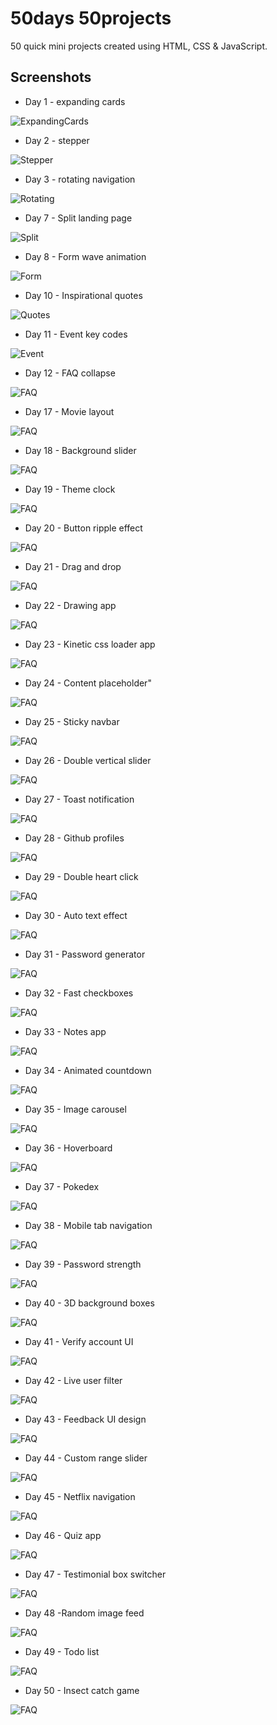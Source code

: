 # 50days 50projects

50 quick mini projects created using HTML, CSS & JavaScript.

## Screenshots

- Day 1 - expanding cards

![ExpandingCards](Day%201%20-%20expanding%20cards/ss.png)

- Day 2 - stepper

![Stepper](Day%202%20-%20stepper/ss.png)

- Day 3 - rotating navigation

![Rotating](Day%203%20-%20rotating%20navigation/ss.png)

- Day 7 - Split landing page

![Split](Day%207%20-%20split%20landing%20page/ss.png)

- Day 8 - Form wave animation

![Form](Day%208%20-%20form%20wave%20animation/ss.png)

- Day 10 - Inspirational quotes

![Quotes](Day%2010%20-%20inspirational%20quotes/ss.png)

- Day 11 - Event key codes

![Event](Day%2011%20-%20event%20key%20codes/ss.png)

- Day 12 - FAQ collapse

![FAQ](Day%2012%20-%20FAQ%20collapse/ss.png)

- Day 17 - Movie layout

![FAQ](Day%2017%20-%20Movie%20layout/ss.png)

- Day 18 - Background slider

![FAQ](/Day%2018%20-%20Background%20slider/ss.png)

- Day 19 - Theme clock

![FAQ](/Day%2019%20-%20Theme%20clock/ss.png)

- Day 20 - Button ripple effect

![FAQ](/Day%2020%20-%20Button%20ripple%20effect/ss.png)

- Day 21 - Drag and drop

![FAQ](/Day%2021%20-%20Drag%20and%20drop/ss.png)

- Day 22 - Drawing app

![FAQ](/Day%2022%20-%20Drawing%20app/ss.png)

- Day 23 - Kinetic css loader app

![FAQ](/Day%2023%20-%20Kinetic%20css%20loader/ss.png)

- Day 24 - Content placeholder"

![FAQ](/Day%2024%20-%20Content%20placeholder/ss.png)

- Day 25 - Sticky navbar

![FAQ](/Day%2025%20-%20Sticky%20navbar/ss.png)

- Day 26 - Double vertical slider

![FAQ](/Day%2026%20-%20Double%20vertical%20slider/ss.png)

- Day 27 - Toast notification

![FAQ](/Day%2027%20-%20Toast%20notification/ss.png)

- Day 28 - Github profiles

![FAQ](/Day%2028%20-%20Github%20profiles/ss.png)

- Day 29 - Double heart click

![FAQ](/Day%2029%20-%20Double%20heart%20click/ss.png)

- Day 30 - Auto text effect

![FAQ](/Day%2030%20-%20Auto%20text%20effect/ss.png)

- Day 31 - Password generator

![FAQ](/Day%2031%20-%20Password%20generator/ss.png)

- Day 32 - Fast checkboxes

![FAQ](/Day%2032%20-%20Fast%20checkboxes/ss.png)

- Day 33 - Notes app

![FAQ](/Day%2033%20-%20Notes%20app/ss.png)

- Day 34 - Animated countdown

![FAQ](/Day%2034%20-%20Animated%20countdown/ss.png)

- Day 35 - Image carousel

![FAQ](/Day%2035%20-%20Image%20carousel/ss.png)

- Day 36 - Hoverboard

![FAQ](/Day%2036%20-%20Hoverboard/ss.png)

- Day 37 - Pokedex

![FAQ](/Day%2037%20-%20Pokedex/ss.png)

- Day 38 - Mobile tab navigation

![FAQ](/Day%2038%20-%20Mobile%20tab%20navigation/ss.png)

- Day 39 - Password strength

![FAQ](/Day%2039%20-%20Password%20strength/ss.png)

- Day 40 - 3D background boxes

![FAQ](/Day%2040%20-%203D%20background%20boxes/ss.png)

- Day 41 - Verify account UI

![FAQ](/Day%2041%20-%20verify%20account%20UI/ss.png)

- Day 42 - Live user filter

![FAQ](/Day%2042%20-%20live%20user%20filter/ss.png)

- Day 43 - Feedback UI design

![FAQ](/Day%2043%20-%20feedback%20UI%20design/ss.png)

- Day 44 - Custom range slider

![FAQ](/Day%2044%20-%20custom%20range%20slider/ss.png)

- Day 45 - Netflix navigation

![FAQ](/Day%2045%20-%20netflix%20navigation/ss.png)

- Day 46 - Quiz app

![FAQ](/Day%2046%20-%20quiz%20app/ss.png)

- Day 47 - Testimonial box switcher

![FAQ](/Day%2047%20-%20testimonial%20box%20switcher/ss.png)

- Day 48 -Random image feed

![FAQ](/Day%2048%20-%20random%20image%20feed/ss.png)

- Day 49 - Todo list

![FAQ](/Day%2049%20-%20todo%20list/ss.png)

- Day 50 - Insect catch game

![FAQ](/Day%2050%20-%20insect20catch%20game/ss.png)
